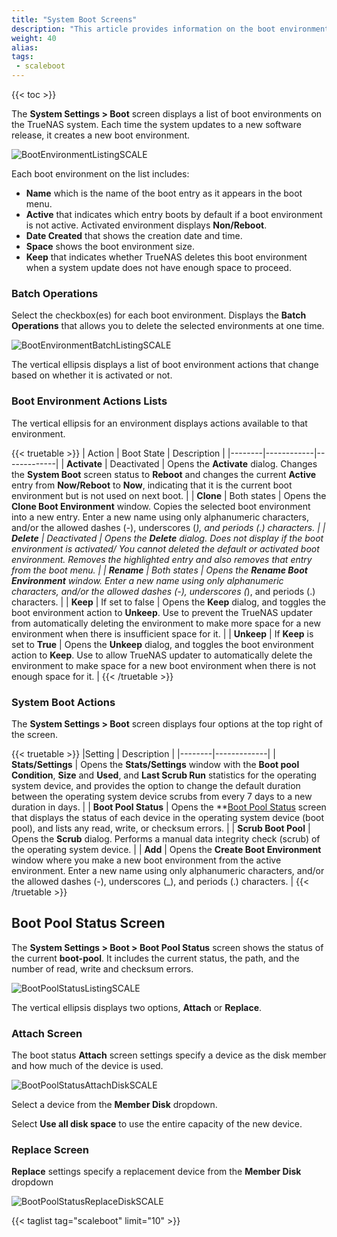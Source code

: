 ```yaml
---
title: "System Boot Screens"
description: "This article provides information on the boot environment screens and settings."
weight: 40
alias:
tags:
 - scaleboot
---
```


{{< toc >}}

The **System Settings > Boot** screen displays a list of boot environments on the TrueNAS system. Each time the system updates to a new software release, it creates a new boot environment.

![BootEnvironmentListingSCALE](/images/SCALE/22.12/BootEnvironmentListingSCALE.png "System Boot Screen") 

Each boot environment on the list includes:

* **Name** which is the name of the boot entry as it appears in the boot menu.
* **Active** that indicates which entry boots by default if a boot environment is not active. Activated environment displays **Non/Reboot**.
* **Date Created** that shows the creation date and time.
* **Space** shows the boot environment size.
* **Keep** that indicates whether TrueNAS deletes this boot environment when a system update does not have enough space to proceed.

### Batch Operations

Select the checkbox(es) for each boot environment. Displays the **Batch Operations** that allows you to delete the selected environments at one time.

![BootEnvironmentBatchListingSCALE](/images/SCALE/22.12/BootEnvironmentBatchListingSCALE.png "Batch Operations Boot Screen")

The  vertical ellipsis <i class="fa fa-ellipsis-v" aria-hidden="true" title="Options"></i> displays a list of boot environment actions that change based on whether it is activated or not.

### Boot Environment Actions Lists

The vertical ellipsis <i class="fa fa-ellipsis-v" aria-hidden="true" title="Options"></i> for an environment displays actions available to that environment. 

{{< truetable >}}
| Action | Boot State | Description |
|--------|------------|-------------|
| **Activate** | Deactivated | Opens the **Activate** dialog. Changes the **System Boot** screen status to **Reboot** and changes the current **Active** entry from **Now/Reboot** to **Now**, indicating that it is the current boot environment but is not used on next boot. |
| **Clone** | Both states | Opens the **Clone Boot Environment** window. Copies the selected boot environment into a new entry. Enter a new name using only alphanumeric characters, and/or the allowed dashes (-), underscores (_), and periods (.) characters. |
| **Delete** | Deactivated | Opens the **Delete** dialog. Does not display if the boot environment is activated/ You cannot deleted the default or activated boot environment. Removes the highlighted entry and also removes that entry from the boot menu.  |
| **Rename** | Both states | Opens the **Rename Boot Environment** window. Enter a new name using only alphanumeric characters, and/or the allowed dashes (-), underscores (_), and periods (.) characters. |
| **Keep** | If set to false | Opens the **Keep** dialog, and toggles the boot environment action to **Unkeep**. Use to prevent the TrueNAS updater from automatically deleting the environment to make more space for a new environment when there is insufficient space for it. |
| **Unkeep** | If **Keep** is set to **True** | Opens the **Unkeep** dialog, and toggles the boot environment action to **Keep**. Use to allow TrueNAS updater to automatically delete the environment to make space for a new boot environment when there is not enough space for it. |
{{< /truetable >}}

### System Boot Actions

The **System Settings > Boot** screen displays four options at the top right of the screen.

{{< truetable >}}
|Setting | Description |
|--------|-------------| 
| **Stats/Settings** | Opens the **Stats/Settings** window with the **Boot pool Condition**, **Size** and **Used**, and **Last Scrub Run** statistics for the operating system device, and provides the option to change the default duration between the operating system device scrubs from every 7 days to a new duration in days. |
| **Boot Pool Status** | Opens the **[Boot Pool Status]() screen that displays the status of each device in the operating system device (boot pool), and lists any read, write, or checksum errors. |
| **Scrub Boot Pool** | Opens the **Scrub** dialog. Performs a manual data integrity check (scrub) of the operating system device. | 
| **Add** | Opens the **Create Boot Environment** window where you make a new boot environment from the active environment. Enter a new name using only alphanumeric characters, and/or the allowed dashes (-), underscores (_), and periods (.) characters. | 
{{< /truetable >}}

## Boot Pool Status Screen

The **System Settings > Boot > Boot Pool Status** screen shows the status of the current **boot-pool**. It includes the current status, the path, and the number of read, write and checksum errors.

![BootPoolStatusListingSCALE](/images/SCALE/22.12/BootPoolStatusListingSCALE.png "Boot Pool Status") 

The vertical ellipsis <i class="fa fa-ellipsis-v" aria-hidden="true" title="Options"></i> displays two options, **Attach** or **Replace**.

### Attach Screen

The boot status **Attach** screen settings specify a device as the disk member and how much of the device is used.

![BootPoolStatusAttachDiskSCALE](/images/SCALE/22.12/BootPoolStatusAttachDiskSCALE.png "Boot Status Attach") 

Select a device from the **Member Disk** dropdown. 

Select **Use all disk space** to use the entire capacity of the new device.

### Replace Screen

**Replace** settings specify a replacement device from the **Member Disk** dropdown

![BootPoolStatusReplaceDiskSCALE](/images/SCALE/22.12/BootPoolStatusReplaceDiskSCALE.png "Boot Status Replace")

{{< taglist tag="scaleboot" limit="10" >}}
